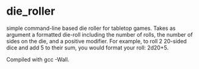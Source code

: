 die_roller
==========

simple command-line based die roller for tabletop games. Takes as argument a formatted die-roll including the number of rolls, the number of sides on the die, and a positive modifier. For example, to roll 2 20-sided dice and add 5 to their sum, you would format your roll: 2d20+5.

Compiled with gcc -Wall.
